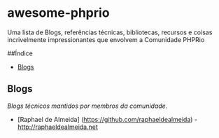 # awesome-phprio
Uma lista de Blogs, referências técnicas, bibliotecas, recursos e coisas incrivelmente impressionantes que envolvem a Comunidade PHPRio

##Índice
* [Blogs](#blogs)


## Blogs
*Blogs técnicos mantidos por membros da comunidade.*
* [Raphael de Almeida] (https://github.com/raphaeldealmeida) - http://raphaeldealmeida.net


